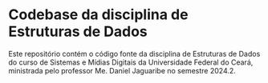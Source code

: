 # Codebase da disciplina de Estruturas de Dados
Este repositório contém o código fonte da disciplina de Estruturas de Dados do curso de Sistemas e Mídias Digitais da Universidade Federal do Ceará, ministrada pelo professor Me. Daniel Jaguaribe no semestre 2024.2.